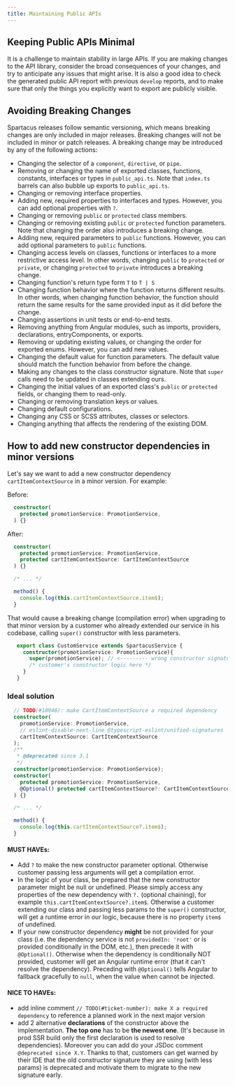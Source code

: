 ```yaml
---
title: Maintaining Public APIs
---
```


## Keeping Public APIs Minimal

It is a challenge to maintain stability in large APIs. If you are making changes to the API library, consider the broad consequences of your changes, and try to anticipate any issues that might arise. It is also a good idea to check the generated public API report with previous `develop` reports, and to make sure that only the things you explicitly want to export are publicly visible.

## Avoiding Breaking Changes

Spartacus releases follow semantic versioning, which means breaking changes are only included in major releases. Breaking changes will not be included in minor or patch releases. A breaking change may be introduced by any of the following actions:

- Changing the selector of a `component`, `directive`, or `pipe`.
- Removing or changing the name of exported classes, functions, constants, interfaces or types in `public_api.ts`. Note that `index.ts` barrels can also bubble up exports to `public_api.ts`.
- Changing or removing interface properties.
- Adding new, required properties to interfaces and types. However, you can add optional properties with `?`.
- Changing or removing `public` or `protected` class members.
- Changing or removing existing `public` or `protected` function parameters. Note that changing the order also introduces a breaking change.
- Adding new, required parameters to `public` functions. However, you can add optional parameters to `public` functions.
- Changing access levels on classes, functions or interfaces to a more restrictive access level. In other words, changing `public` to `protected` or `private`, or changing `protected` to `private` introduces a breaking change.
- Changing function's return type form `T` to `T | S`
- Changing function behavior where the function returns different results. In other words, when changing function behavior, the function should return the same results for the same provided input as it did before the change.
- Changing assertions in unit tests or end-to-end tests.
- Removing anything from Angular modules, such as imports, providers, declarations, entryComponents, or exports.
- Removing or updating existing values, or changing the order for exported enums. However, you can add new values.
- Changing the default value for function parameters. The default value should match the function behavior from before the change.
- Making any changes to the class constructor signature. Note that `super` calls need to be updated in classes extending ours.
- Changing the initial values of an exported class's `public` or `protected` fields, or changing them to read-only.
- Changing or removing translation keys or values.
- Changing default configurations.
- Changing any CSS or SCSS attributes, classes or selectors.
- Changing anything that affects the rendering of the existing DOM.

## How to add new constructor dependencies in minor versions
Let's say we want to add a new constructor dependency `cartItemContextSource` in a minor version. For example:

Before:
```ts
  constructor(
    protected promotionService: PromotionService,
  ) {}
```

After:
```ts
  constructor(
    protected promotionService: PromotionService,
    protected cartItemContextSource: CartItemContextSource
  ) {}

  /* ... */

  method() {
    console.log(this.cartItemContextSource.item$);
  }
```

That would cause a breaking change (compilation error) when upgrading to that minor version by a customer who already extended our service in his codebase, calling `super()` constructor with less parameters.

```ts
   export class CustomService extends SpartacusService {
     constructor(promotionService: PromotionService){
       super(promotionService); // <--------- wrong constructor signature
       /* customer's constructor logic here */
     }
   }
   ```

### Ideal solution
```ts
  // TODO(#10946): make CartItemContextSource a required dependency
  constructor(
    promotionService: PromotionService,
    // eslint-disable-next-line @typescript-eslint/unified-signatures
    cartItemContextSource: CartItemContextSource
  );
  /**
   * @deprecated since 3.1
   */
  constructor(promotionService: PromotionService);
  constructor(
    protected promotionService: PromotionService,
    @Optional() protected cartItemContextSource?: CartItemContextSource
  ) {}

  /* ... */

  method() {
    console.log(this.cartItemContextSource?.item$);
  }
```

#### MUST HAVEs:

- Add `?` to make the new constructor parameter optional. Otherwise customer passing less arguments will get a compilation error.
-  In the logic of your class, be prepared that the new constructor parameter might be null or undefined. Please simply access any properties of the new dependency with `?.` (optional chaining), for example `this.cartItemContextSource?.item$`. Otherwise a customer extending our class and passing less params to the `super()` constructor, will get a runtime error in our logic, because there is no property `item$` of undefined.
- If your new constructor dependency **might** be not provided for your class (i.e. the dependency service is not `providedIn: 'root'` or is provided conditionally in the DOM, etc.), then precede it with `@Optional()`. Otherwise when the dependency is conditionally NOT provided, customer will get an Angular runtime error (that it can't resolve the dependency). Preceding with `@Optional()` tells Angular to fallback gracefully to `null`, when the value when cannot be injected.

#### NICE TO HAVEs:
- add inline comment `// TODO(#ticket-number): make X a required dependency` to reference a planned work in the next major version
- add 2 alternative **declarations** of the constructor above the implementation. **The top one** has to be **the newest one**. (It's because in prod SSR build only the first declaration is used to resolve dependencies). Moreover you can  add do your JSDoc comment `@deprecated since X.Y`. Thanks to that, customers can get warned by their IDE that the old constructor signature they are using (with less params) is deprecated and motivate them to migrate to the new signature early.